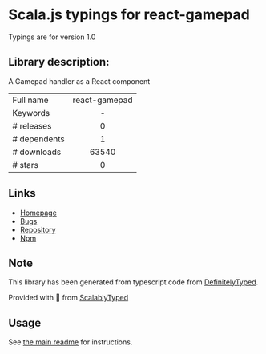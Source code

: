 
# Scala.js typings for react-gamepad

Typings are for version 1.0

## Library description:
A Gamepad handler as a React component

|                    |                 |
| ------------------ | :-------------: |
| Full name          | react-gamepad |
| Keywords           | - |
| # releases         | 0 |
| # dependents       | 1 |
| # downloads        | 63540 |
| # stars            | 0 |

## Links
- [Homepage](https://github.com/SBRK/react-gamepad#readme)
- [Bugs](https://github.com/SBRK/react-gamepad/issues)
- [Repository](https://github.com/SBRK/react-gamepad)
- [Npm](https://www.npmjs.com/package/react-gamepad)
    


## Note
This library has been generated from typescript code from [DefinitelyTyped](https://definitelytyped.org).

Provided with :purple_heart: from [ScalablyTyped](https://github.com/oyvindberg/ScalablyTyped)

## Usage
See [the main readme](../../readme.md) for instructions.



